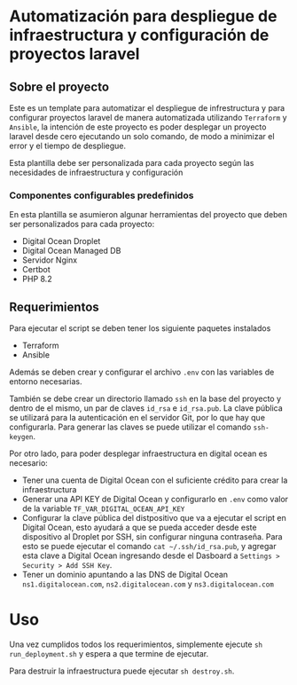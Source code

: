 # Automatización para despliegue de infraestructura y configuración de proyectos laravel

## Sobre el proyecto

Este es un template para automatizar el despliegue de infrestructura y para configurar proyectos laravel de manera automatizada utilizando `Terraform` y `Ansible`, la intención de este proyecto es poder desplegar un proyecto laravel desde cero ejecutando un solo comando, de modo a minimizar el error y el tiempo de despliegue.

Esta plantilla debe ser personalizada para cada proyecto según las necesidades de infraestructura y configuración

### Componentes configurables predefinidos

En esta plantilla se asumieron algunar herramientas del proyecto que deben ser personalizados para cada proyecto:
- Digital Ocean Droplet
- Digital Ocean Managed DB
- Servidor Nginx
- Certbot
- PHP 8.2

## Requerimientos

Para ejecutar el script se deben tener los siguiente paquetes instalados
- Terraform
- Ansible

Además se deben crear y configurar el archivo `.env` con las variables de entorno necesarias.

También se debe crear un directorio llamado `ssh` en la base del proyecto y dentro de el mismo, un par de claves `id_rsa` e `id_rsa.pub`. La clave pública se utilizará para la autenticación en el servidor Git, por lo que hay que configurarla. Para generar las claves se puede utilizar el comando `ssh-keygen`.

Por otro lado, para poder desplegar infraestructura en digital ocean es necesario:
- Tener una cuenta de Digital Ocean con el suficiente crédito para crear la infraestructura
- Generar una API KEY de Digital Ocean y configurarlo en `.env` como valor de la variable `TF_VAR_DIGITAL_OCEAN_API_KEY`
- Configurar la clave pública del distpositivo que va a ejecutar el script en Digital Ocean, esto ayudará a que se pueda acceder desde este dispositivo al Droplet por SSH, sin configurar ninguna contraseña. Para esto se puede ejecutar el comando `cat ~/.ssh/id_rsa.pub`, y agregar esta clave a Digital Ocean ingresando desde el Dasboard a `Settings > Security > Add SSH Key`.
- Tener un dominio apuntando a las DNS de Digital Ocean `ns1.digitalocean.com`, `ns2.digitalocean.com` y `ns3.digitalocean.com`

# Uso

Una vez cumplidos todos los requerimientos, simplemente ejecute `sh run_deployment.sh` y espera a que termine de ejecutar.

Para destruir la infraestructura puede ejecutar `sh destroy.sh`.